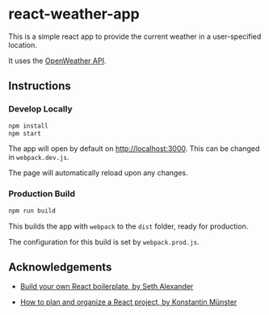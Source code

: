 # react-weather-app

This is a simple react app to provide the current weather in a user-specified location.

It uses the [OpenWeather API](https://openweathermap.org/api).

## Instructions

### Develop Locally

```bash
npm install
npm start
```

The app will open by default on <http://localhost:3000>. This can be changed in `webpack.dev.js`.

The page will automatically reload upon any changes.

### Production Build

```bash
npm run build
```

This builds the app with `webpack` to the `dist` folder, ready for production.

The configuration for this build is set by `webpack.prod.js`.

## Acknowledgements

- [Build your own React boilerplate, by Seth Alexander](https://medium.com/@sethalexander/how-to-build-your-own-react-boilerplate-1a97d09337fd)

- [How to plan and organize a React project, by Konstantin Münster](https://medium.com/@konstantin.muenster/how-to-plan-and-organize-a-react-project-by-building-a-weather-app-95175b11bd01)
